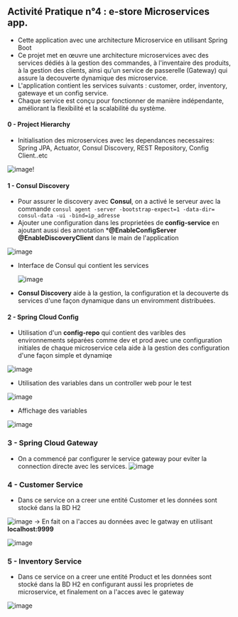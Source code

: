 ## Activité Pratique n°4 : e-store Microservices app.


-  Cette application avec une architecture Microservice en utilisant Spring Boot
-  Ce projet met en œuvre une architecture microservices avec des services dédiés à la gestion des commandes, à l'inventaire des produits, à la gestion des clients, ainsi qu'un service de passerelle (Gateway) qui assure la decouverte dynamique des microservice.
-  L'application contient les services suivants : customer, order, inventory, gatewaye et un config service.
-   Chaque service est conçu pour fonctionner de manière indépendante, améliorant la flexibilité et la scalabilité du système.

#### 0 - Project Hierarchy 

- Initialisation des microservices avec les dependances necessaires: Spring JPA, Actuator, Consul Discovery, REST Repository, Config Client..etc

![image](https://github.com/KhaoulaElHattabi/microservices-app-activite-n-4/assets/92638641/b6baf3e7-136c-4c84-8abe-64a888c77cbb)!

#### 1 - Consul Discovery 
- Pour assurer le discovery avec **Consul**, on a activé le serveur avec la commande
  ``` consul agent -server -bootstrap-expect=1 -data-dir= consul-data -ui -bind=ip_adresse ```
- Ajouter une configuration dans les proprietées de **config-service** en ajoutant aussi des annotation ***@EnableConfigServer @EnableDiscoveryClient** dans le main de l'application
  
![image](https://github.com/KhaoulaElHattabi/microservices-app-activite-n-4/assets/92638641/12940ae5-702c-49fd-920a-6c176b68bd70)

- Interface de Consul qui contient les services
  
  ![image](https://github.com/KhaoulaElHattabi/microservices-app-activite-n-4/assets/92638641/a65bf163-29a3-41ba-91cc-834d9faf3054)

- **Consul Discovery** aide à la gestion, la configuration et la decouverte ds services d'une façon dynamique dans un enviromment distribuées.
  
#### 2 - Spring Cloud Config
- Utilisation d'un **config-repo** qui contient des varibles des environnements séparées comme dev et prod avec une configuration initiales de chaque microservice cela aide à la gestion des configuration d'une façon simple et dynamiqe
  
![image](https://github.com/KhaoulaElHattabi/microservices-app-activite-n-4/assets/92638641/9f688a93-2f8a-42fe-b54d-bf2d386e5cd1)

  - Utilisation des variables dans un controller web pour le test
  
  ![image](https://github.com/KhaoulaElHattabi/microservices-app-activite-n-4/assets/92638641/8d5ea783-b4e3-4d03-a785-b7bc7e2c7639)
  
  - Affichage des variables
  
  ![image](https://github.com/KhaoulaElHattabi/microservices-app-activite-n-4/assets/92638641/ff70d391-8f25-41bb-9638-756d0a7b30ee)

### 3 - Spring Cloud Gateway 
- On a commencé par configurer le service gateway pour eviter la connection directe avec les services.
  ![image](https://github.com/KhaoulaElHattabi/microservices-app-activite-n-4/assets/92638641/281006d1-17d8-4bed-809e-93af9135d9d9)

### 4 - Customer Service
- Dans ce service on a creer une entité Customer et les données sont stocké dans la BD H2
  
![image](https://github.com/KhaoulaElHattabi/microservices-app-activite-n-4/assets/92638641/9d527ebd-0979-45d4-9d52-47ad36432f50)
-> En fait on a l'acces au données avec le gatway en utilisant **localhost:9999**
  
![image](https://github.com/KhaoulaElHattabi/microservices-app-activite-n-4/assets/92638641/0829c2b9-91d5-4570-b866-8c356ab9ef06)

### 5 - Inventory Service
- Dans ce service on a creer une entité Product et les données sont stocké dans la BD H2 en configurant aussi les proprietes de microservice, et finalement on a l'acces avec le gateway
  
![image](https://github.com/KhaoulaElHattabi/microservices-app-activite-n-4/assets/92638641/b9e9b8b8-63fa-43a3-ad5a-8bfe1de9020e)


  
